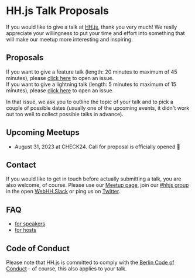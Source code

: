 # HH.js Talk Proposals

If you would like to give a talk at [HH.js](https://www.meetup.com/hamburg-js/), thank you very much! We really appreciate your willingness to put your time and effort into something that will make our meetup more interesting and inspiring.

## Proposals

If you want to give a feature talk (length: 20 minutes to maximum of 45 minutes), please [click here](https://github.com/hamburg-js/proposals/issues/new?template=feature-talk.md) to open an issue.\
If you want to give a lightning talk (length: 5 minutes to maximum of 15 minutes), please [click here](https://github.com/hamburg-js/proposals/issues/new?template=lightning-talk.md) to open an issue.

In that issue, we ask you to outline the topic of your talk and to pick a couple of possible dates (usually one of the upcoming events, it didn't work out too well to collect possible talks in advance). 

## Upcoming Meetups

- August 31, 2023 at CHECK24. Call for proposal is officially opened 🥳

## Contact

If you would like to get in touch before actually submitting a talk, you are also welcome, of course. Please use our [Meetup page](https://www.meetup.com/hamburg-js/), join our [#hhjs group](https://web-hh.slack.com/messages/C0KESM96C) in the open [WebHH Slack](https://web-hh-slackin.herokuapp.com/) or ping us on [Twitter](http://twitter.com/hhjs).

## FAQ

- [for speakers](/speakers.md)
- [for hosts](/hosts.md)

## Code of Conduct

Please note that HH.js is committed to comply with the [Berlin Code of Conduct](http://berlincodeofconduct.org) - of course, this also applies to your talk.
